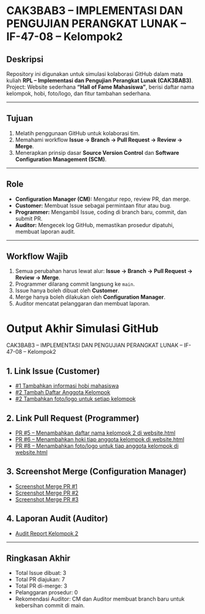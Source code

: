 # CAK3BAB3 – IMPLEMENTASI DAN PENGUJIAN PERANGKAT LUNAK – IF-47-08 – Kelompok2

## Deskripsi
Repository ini digunakan untuk simulasi kolaborasi GitHub dalam mata kuliah **RPL – Implementasi dan Pengujian Perangkat Lunak (CAK3BAB3)**.  
Project: Website sederhana **“Hall of Fame Mahasiswa”**, berisi daftar nama kelompok, hobi, foto/logo, dan fitur tambahan sederhana.  

---

## Tujuan
1. Melatih penggunaan GitHub untuk kolaborasi tim.  
2. Memahami workflow **Issue → Branch → Pull Request → Review → Merge**.  
3. Menerapkan prinsip dasar **Source Version Control** dan **Software Configuration Management (SCM)**.  

---

## Role
- **Configuration Manager (CM):** Mengatur repo, review PR, dan merge.  
- **Customer:** Membuat Issue sebagai permintaan fitur atau bug.  
- **Programmer:** Mengambil Issue, coding di branch baru, commit, dan submit PR.  
- **Auditor:** Mengecek log GitHub, memastikan prosedur dipatuhi, membuat laporan audit.  

---

## Workflow Wajib
1. Semua perubahan harus lewat alur: **Issue → Branch → Pull Request → Review → Merge**.  
2. Programmer dilarang commit langsung ke `main`.  
3. Issue hanya boleh dibuat oleh **Customer**.  
4. Merge hanya boleh dilakukan oleh **Configuration Manager**.  
5. Auditor mencatat pelanggaran dan membuat laporan.  

# Output Akhir Simulasi GitHub
CAK3BAB3 – IMPLEMENTASI DAN PENGUJIAN PERANGKAT LUNAK – IF-47-08 – Kelompok2

## 1. Link Issue (Customer)
- [#1 Tambahkan informasi hobi mahasiswa](https://github.com/rafbiii/CAK3BAB3---IMPLEMENTASI-DAN-PENGUJIAN-PERANGKAT-LUNAK---IF-47-08---Kelompok2/issues/1)
- [#2 Tambah Daftar Anggota Kelompok](https://github.com/rafbiii/CAK3BAB3---IMPLEMENTASI-DAN-PENGUJIAN-PERANGKAT-LUNAK---IF-47-08---Kelompok2/issues/2)
- [#2 Tambahkan foto/logo untuk setiap kelompok](https://github.com/rafbiii/CAK3BAB3---IMPLEMENTASI-DAN-PENGUJIAN-PERANGKAT-LUNAK---IF-47-08---Kelompok2/issues/3)

## 2. Link Pull Request (Programmer)
- [PR #5 – Menambahkan daftar nama kelompok 2 di website.html](https://github.com/rafbiii/CAK3BAB3---IMPLEMENTASI-DAN-PENGUJIAN-PERANGKAT-LUNAK---IF-47-08---Kelompok2/pull/5)
- [PR #6 – Menambahkan hoki tiap anggota kelompok di website.html](https://github.com/rafbiii/CAK3BAB3---IMPLEMENTASI-DAN-PENGUJIAN-PERANGKAT-LUNAK---IF-47-08---Kelompok2/pull/6)
- [PR #8 – Menambahkan foto/logo untuk tiap anggota kelompok di website.html](https://github.com/rafbiii/CAK3BAB3---IMPLEMENTASI-DAN-PENGUJIAN-PERANGKAT-LUNAK---IF-47-08---Kelompok2/pull/8)

## 3. Screenshot Merge (Configuration Manager)
- [Screenshot Merge PR #1](https://github.com/rafbiii/CAK3BAB3---IMPLEMENTASI-DAN-PENGUJIAN-PERANGKAT-LUNAK---IF-47-08---Kelompok2/blob/main/Merge_Pull%20Request1_Issue2.png)
- [Screenshot Merge PR #2](https://github.com/rafbiii/CAK3BAB3---IMPLEMENTASI-DAN-PENGUJIAN-PERANGKAT-LUNAK---IF-47-08---Kelompok2/blob/main/Merge_Pull%20Request6_Issue1.png)
- [Screenshot Merge PR #3](https://github.com/rafbiii/CAK3BAB3---IMPLEMENTASI-DAN-PENGUJIAN-PERANGKAT-LUNAK---IF-47-08---Kelompok2/blob/main/Merge_Pull%20Request8_Issue3.png)

## 4. Laporan Audit (Auditor)
- [Audit Report Kelompok 2](Laporan-Audit.md)

---

## Ringkasan Akhir
- Total Issue dibuat: 3
- Total PR diajukan: 7
- Total PR di-merge: 3
- Pelanggaran prosedur: 0
- Rekomendasi Auditor: CM dan Auditor membuat branch baru untuk kebersihan commit di main.
